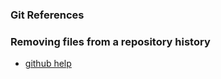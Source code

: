 ### Git References



### Removing files from a repository history

- [github help](https://help.github.com/articles/removing-files-from-a-repository-s-history/)
